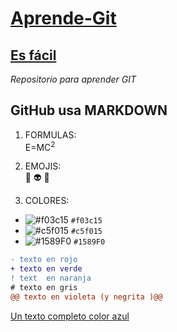 
# [Aprende-Git](https://github.com/oscarnmori/Aprende-Git/blob/master/README.md "")
## [Es fácil](http:// "")

*Repositorio para aprender GIT*




## GitHub usa MARKDOWN

1. FORMULAS:  
E=MC<sup>2</sup> 

2. EMOJIS:  
:older_man:
:alien:
:rainbow:

3. COLORES:  
- ![#f03c15](https://via.placeholder.com/15/f03c15/000000?text=+) `#f03c15`
- ![#c5f015](https://via.placeholder.com/15/c5f015/000000?text=+) `#c5f015`
- ![#1589F0](https://via.placeholder.com/15/1589F0/000000?text=+) `#1589F0`

```diff
- texto en rojo
+ texto en verde
! text  en naranja
# texto en gris
@@ texto en violeta (y negrita )@@
```

<a class="text-gray-dark no-underline" href="#url">
  Un texto completo color azul
</a>


